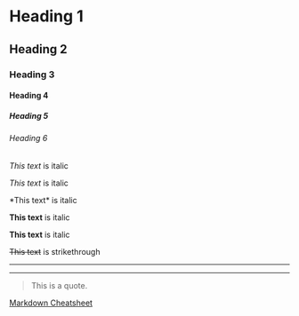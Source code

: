 <!-- Headings -->
# Heading 1
## Heading 2
### Heading 3
#### Heading 4
##### Heading 5
###### Heading 6

<!-- Italics -->
*This text* is italic

_This text_ is italic

<!-- Show star -->
\*This text\* is italic

<!-- Strong -->
**This text** is italic

__This text__ is italic

<!-- Strikethrough -->
~~This text~~ is strikethrough

<!-- Horizontal rule -->
---
___

<!-- Blockquote -->
> This is a quote.

<!-- Links -->
[Markdown Cheatsheet](https://github.com/ShaoyangYe/Markdown-Notes/new/master)
